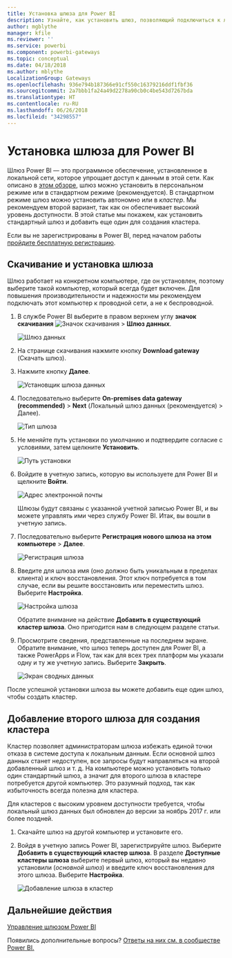 ```yaml
---
title: Установка шлюза для Power BI
description: Узнайте, как установить шлюз, позволяющий подключиться к локальным источникам данных из Power BI.
author: mgblythe
manager: kfile
ms.reviewer: ''
ms.service: powerbi
ms.component: powerbi-gateways
ms.topic: conceptual
ms.date: 04/18/2018
ms.author: mblythe
LocalizationGroup: Gateways
ms.openlocfilehash: 936e794b187366e91cf550c16379216ddf1fbf36
ms.sourcegitcommit: 2a7bbb1fa24a49d2278a90cb0c4be543d7267bda
ms.translationtype: HT
ms.contentlocale: ru-RU
ms.lasthandoff: 06/26/2018
ms.locfileid: "34298557"
---
```

# <a name="install-a-gateway-for-power-bi"></a>Установка шлюза для Power BI

Шлюз Power BI — это программное обеспечение, установленное в локальной сети, которое упрощает доступ к данным в этой сети. Как описано в [этом обзоре](service-gateway-getting-started.md), шлюз можно установить в персональном режиме или в стандартном режиме (рекомендуется). В стандартном режиме шлюз можно установить автономно или в *кластер*. Мы рекомендуем второй вариант, так как он обеспечивает высокий уровень доступности. В этой статье мы покажем, как установить стандартный шлюз и добавить еще один для создания кластера.

Если вы не зарегистрированы в Power BI, перед началом работы [пройдите бесплатную регистрацию](https://app.powerbi.com/signupredirect?pbi_source=web).


## <a name="download-and-install-a-gateway"></a>Скачивание и установка шлюза

Шлюз работает на конкретном компьютере, где он установлен, поэтому выберите такой компьютер, который всегда будет включен. Для повышения производительности и надежности мы рекомендуем подключать этот компьютер к проводной сети, а не к беспроводной.

1. В службе Power BI выберите в правом верхнем углу **значок скачивания** ![Значок скачивания](media/service-gateway-install/icon-download.png) > **Шлюз данных**.

    ![Шлюз данных](media/service-gateway-install/data-gateway.png)

2. На странице скачивания нажмите кнопку **Download gateway** (Скачать шлюз).

3. Нажмите кнопку **Далее**.     

    ![Установщик шлюза данных](media/service-gateway-install/gateway-installer.png)

4. Последовательно выберите **On-premises data gateway (recommended)** > **Next** (Локальный шлюз данных (рекомендуется) > Далее).

    ![Тип шлюза](media/service-gateway-install/gateway-type.png)

5. Не меняйте путь установки по умолчанию и подтвердите согласие с условиями, затем щелкните **Установить**.

    ![Путь установки](media/service-gateway-install/install-path.png)

6. Войдите в учетную запись, которую вы используете для Power BI и щелкните **Войти**.

    ![Адрес электронной почты](media/service-gateway-install/email-address.png)

    Шлюзы будут связаны с указанной учетной записью Power BI, и вы можете управлять ими через службу Power BI. Итак, вы вошли в учетную запись.

7. Последовательно выберите **Регистрация нового шлюза на этом компьютере** > **Далее**.

    ![Регистрация шлюза](media/service-gateway-install/register-gateway.png)

8. Введите для шлюза имя (оно должно быть уникальным в пределах клиента) и ключ восстановления. Этот ключ потребуется в том случае, если вы решите восстановить или переместить шлюз. Выберите **Настройка**.

    ![Настройка шлюза](media/service-gateway-install/configure-gateway.png)

    Обратите внимание на действие **Добавить в существующий кластер шлюза**. Оно пригодится нам в следующем разделе статьи.

9. Просмотрите сведения, представленные на последнем экране. Обратите внимание, что шлюз теперь доступен для Power BI, а также PowerApps и Flow, так как для всех трех платформ мы указали одну и ту же учетную запись. Выберите **Закрыть**.

    ![Экран сводных данных](media/service-gateway-install/summary-screen.png)

После успешной установки шлюза вы можете добавить еще один шлюз, чтобы создать кластер.


## <a name="add-another-gateway-to-create-a-cluster"></a>Добавление второго шлюза для создания кластера

Кластер позволяет администраторам шлюза избежать единой точки отказа в системе доступа к локальным данным. Если основной шлюз данных станет недоступен, все запросы будут направляться на второй добавленный шлюз и т. д. На компьютере можно установить только один стандартный шлюз, а значит для второго шлюза в кластере потребуется другой компьютер. Это разумный подход, так как избыточность всегда полезна для кластера.

Для кластеров с высоким уровнем доступности требуется, чтобы локальный шлюз данных был обновлен до версии за ноябрь 2017 г. или более поздней.

1. Скачайте шлюз на другой компьютер и установите его.

2. Войдя в учетную запись Power BI, зарегистрируйте шлюз. Выберите **Добавить в существующий кластер шлюза**. В разделе **Доступные кластеры шлюза** выберите первый шлюз, который вы недавно установили (*основной шлюз*) и введите ключ восстановления для этого шлюза. Выберите **Настройка**.

    ![Добавление шлюза в кластер](media/service-gateway-install/add-cluster.png)


## <a name="next-steps"></a>Дальнейшие действия

[Управление шлюзом Power BI](service-gateway-manage.md)

Появились дополнительные вопросы? [Ответы на них см. в сообществе Power BI.](http://community.powerbi.com/)